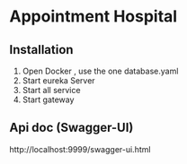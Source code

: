 # Appointment Hospital
## Installation
1. Open Docker , use the one database.yaml
2. Start eureka Server
3. Start all service
4. Start gateway

## Api doc (Swagger-UI)
http://localhost:9999/swagger-ui.html
